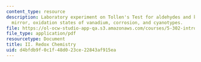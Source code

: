 ```yaml
---
content_type: resource
description: Laboratory experiment on Tollen's Test for aldehydes and ketones, a copper
  mirror, oxidation states of vanadium, corrosion, and cyanotypes.
file: https://ol-ocw-studio-app-qa.s3.amazonaws.com/courses/5-302-introduction-to-experimental-chemistry-january-iap-2005/d4bfdb9f0c1f48d023ce22843af915ea_II_Redox_chem_2005b.pdf
file_type: application/pdf
resourcetype: Document
title: II. Redox Chemistry
uid: d4bfdb9f-0c1f-48d0-23ce-22843af915ea
---
```

